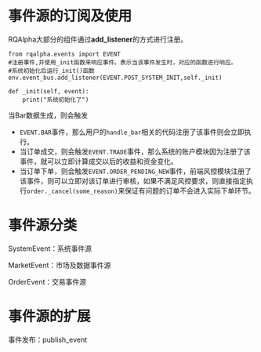 # 事件源的订阅及使用

RQAlpha大部分的组件通过**add\_listener**的方式进行注册。

```
from rqalpha.events import EVENT
#注册事件,并使用_init函数来响应事件。表示当该事件发生时，对应的函数进行响应。
#系统初始化后运行_init()函数
env.event_bus.add_listener(EVENT.POST_SYSTEM_INIT,self._init)
```

```
def _init(self, event):
    print("系统初始化了")
```

当Bar数据生成，则会触发

* `EVENT.BAR`事件，那么用户的`handle_bar`相关的代码注册了该事件则会立即执行。
* 当订单成交，则会触发`EVENT.TRADE`事件，那么系统的账户模块因为注册了该事件，就可以立即计算成交以后的收益和资金变化。
* 当订单下单，则会触发`EVENT.ORDER_PENDING_NEW`事件，前端风控模块注册了该事件，则可以立即对该订单进行审核，如果不满足风控要求，则直接指定执行`order._cancel(some_reason)`来保证有问题的订单不会进入实际下单环节。

# 事件源分类

SystemEvent：系统事件源

MarketEvent：市场及数据事件源

OrderEvent：交易事件源

# 事件源的扩展

事件发布：publish\_event

